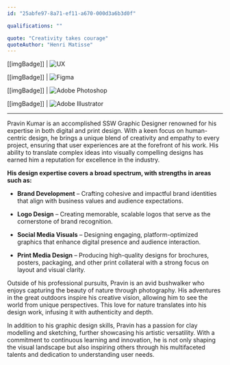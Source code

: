 ```yaml
---
id: "25abfe97-8a71-ef11-a670-000d3a6b3d0f"

qualifications: ""

quote: "Creativity takes courage"
quoteAuthor: "Henri Matisse"
---
```


[[imgBadge]]
| ![UX](../badges/Designer-web-ux.png)

[[imgBadge]]
| ![Figma](../badges/Designer-figma.png)

[[imgBadge]]
| ![Adobe Photoshop](../badges/Designer-adobe-photoshop.png)

[[imgBadge]]
| ![Adobe Illustrator](../badges/Designer-adobe-illustrator.png)

---

[Editing your profile]: https://github.com/SSWConsulting/People/wiki/3.-Editing-your-profile

Pravin Kumar is an accomplished SSW Graphic Designer renowned for his expertise in both digital and print design. With a keen focus on human-centric design, he brings a unique blend of creativity and empathy to every project, ensuring that user experiences are at the forefront of his work. His ability to translate complex ideas into visually compelling designs has earned him a reputation for excellence in the industry. 

**His design expertise covers a broad spectrum, with strengths in areas such as:**

- **Brand Development** – Crafting cohesive and impactful brand identities that align with business values and audience expectations.

- **Logo Design** – Creating memorable, scalable logos that serve as the cornerstone of brand recognition.

- **Social Media Visuals** – Designing engaging, platform-optimized graphics that enhance digital presence and audience interaction.

- **Print Media Design** – Producing high-quality designs for brochures, posters, packaging, and other print collateral with a strong focus on layout and visual clarity.

Outside of his professional pursuits, Pravin is an avid bushwalker who enjoys capturing the beauty of nature through photography. His adventures in the great outdoors inspire his creative vision, allowing him to see the world from unique perspectives. This love for nature translates into his design work, infusing it with authenticity and depth.

In addition to his graphic design skills, Pravin has a passion for clay modelling and sketching, further showcasing his artistic versatility. With a commitment to continuous learning and innovation, he is not only shaping the visual landscape but also inspiring others through his multifaceted talents and dedication to understanding user needs.

